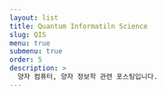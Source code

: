 ```yaml
---
layout: list
title: Quantum Informatiln Science
slug: QIS
menu: true
submenu: true
order: 5
description: >
  양자 컴퓨터, 양자 정보학 관련 포스팅입니다. 
---
```

